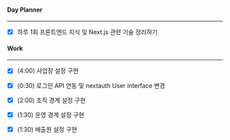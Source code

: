 
#### Day Planner
---
- [x] 하루 1회 프론트엔드 지식 및 Next.js 관련 기술 정리하기


#### Work
---
- [x] (4:00) 사업장 설정 구현
- [x] (0:30) 로그인 API 연동 및 nextauth User interface 변경
- [x] (2:00) 조직 경계 설정 구현
- [x] (1:30) 운영 경계 설정 구현
- [x] (1:30) 배출원 설정 구현

